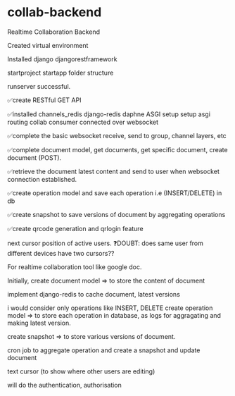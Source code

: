 # collab-backend
Realtime Collaboration Backend

Created virtual environment

Installed django djangorestframework

startproject
startapp
folder structure

runserver successful.

✅create RESTful GET API 

✅installed channels_redis django-redis daphne
ASGI setup
setup asgi routing
collab consumer connected over websocket

✅complete the basic websocket receive, send to group, channel layers, etc

✅complete document model, get documents, get specific document, create document (POST).

✅retrieve the document latest content and send to user when websocket connection established.

✅create operation model and save each operation i.e (INSERT/DELETE) in db 

✅create snapshot to save versions of document by aggregating operations

✅create qrcode generation and qrlogin feature

next cursor position of active users.
❓DOUBT: does same user from different devices have two cursors??

For realtime collaboration tool like google doc.

Initially,
create document model => to store the content of document

implement django-redis to cache document, latest versions  

i would consider only operations like INSERT, DELETE
create operation model => to store each operation in database, as logs for aggragating and making latest version.

create snapshot => to store various versions of document.

cron job to aggregate operation and create a snapshot and update document 

text cursor (to show where other users are editing) 

will do the authentication, authorisation 